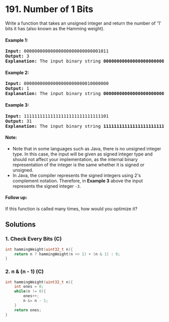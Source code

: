 # 191. Number of 1 Bits
Write a function that takes an unsigned integer and return the number of '1' bits it has (also known as the Hamming weight).

#### Example 1:
<pre>
<strong>Input:</strong> 00000000000000000000000000001011
<strong>Output:</strong> 3
<strong>Explanation:</strong> The input binary string <strong>00000000000000000000000000001011</strong> has a total of three '1' bits.
</pre>

#### Example 2:
<pre>
<strong>Input:</strong> 00000000000000000000000010000000
<strong>Output:</strong> 1
<strong>Explanation:</strong> The input binary string <strong>00000000000000000000000010000000</strong> has a total of one '1' bit.
</pre>

#### Example 3:
<pre>
<strong>Input:</strong> 11111111111111111111111111111101
<strong>Output:</strong> 31
<strong>Explanation:</strong> The input binary string <strong>11111111111111111111111111111101</strong> has a total of thirty one '1' bits.
</pre>

#### Note:
* Note that in some languages such as Java, there is no unsigned integer type. In this case, the input will be given as signed integer type and should not affect your implementation, as the internal binary representation of the integer is the same whether it is signed or unsigned.
* In Java, the compiler represents the signed integers using 2's complement notation. Therefore, in **Example 3** above the input represents the signed integer <code>-3</code>.

#### Follow up:
If this function is called many times, how would you optimize it?

## Solutions

### 1. Check Every Bits (C)
```C
int hammingWeight(uint32_t n){
    return n ? hammingWeight(n >> 1) + (n & 1) : 0;
}
```

### 2. n & (n - 1) (C)
```C
int hammingWeight(uint32_t n){
    int ones = 0;
    while(n != 0){
        ones++;
        n &= n - 1;
    }
    return ones;
}
```
